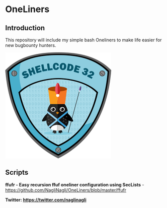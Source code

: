
# OneLiners

## Introduction

This repository will include my simple bash Oneliners to make life easier for new bugbounty hunters.

<img src="https://raw.githubusercontent.com/NagliNagli/SLAE/master/images/slae.png">
</p>

## Scripts

**ffufr - Easy recursion ffuf oneliner configuration using SecLists** - <https://github.com/NagliNagli/OneLiners/blob/master/ffufr>


**Twitter: https://twitter.com/naglinagli** 
